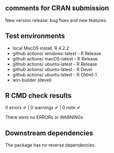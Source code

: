 ## comments for CRAN submission

New version release: bug fixes and new features.

## Test environments

* local MacOS install, R 4.2.2
* github actions/ windows-latest - R Release
* github actions/ macOS-latest - R Release
* github actions/ ubuntu-latest - R Release
* github actions/ ubuntu-latest - R Devel
* github actions/ ubuntu-latest - R Oldrel-1
* win-builder (devel)

## R CMD check results

0 errors ✔ | 0 warnings ✔ | 0 note ✔

There were no ERRORs or WARNINGs

## Downstream dependencies

The package has no reverse dependencies.